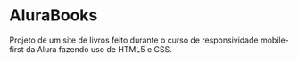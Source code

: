 # AluraBooks
Projeto de um site de livros feito durante o curso de responsividade mobile-first da Alura fazendo uso de HTML5 e CSS.
